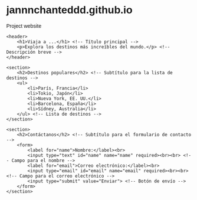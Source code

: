 # jannnchanteddd.github.io
Project website
<!DOCTYPE html>
<html lang="es">
<head>
    <meta charset="utf-8"> <!-- Define el tipo de codificación de caracteres -->
    <meta name="viewport" content="width=device-width, initial-scale=1.0"> <!-- Asegura que la página se vea bien en dispositivos móviles -->
    <title>Proyecto: Página de Viajes</title> <!-- Título de la pestaña del navegador -->
    <style>
        body {
            font-family: Arial, sans-serif; /* Establece la fuente para el cuerpo del documento */
            margin: 20px; /* Agrega un margen alrededor del contenido */
        }
        header {
            text-align: center; /* Centra el texto en el encabezado */
            margin-bottom: 20px; /* Espacio debajo del encabezado */
        }
        section {
            margin-bottom: 20px; /* Espacio debajo de cada sección */
        }
    </style>
</head>
<body>

    <header>
        <h1>Viaja a ...</h1> <!-- Título principal -->
        <p>Explora los destinos más increíbles del mundo.</p> <!-- Descripción breve -->
    </header>

    <section>
        <h2>Destinos populares</h2> <!-- Subtítulo para la lista de destinos -->
        <ul>
            <li>París, Francia</li>
            <li>Tokio, Japón</li>
            <li>Nueva York, EE. UU.</li>
            <li>Barcelona, España</li>
            <li>Sídney, Australia</li>
        </ul> <!-- Lista de destinos -->
    </section>

    <section>
        <h2>Contáctanos</h2> <!-- Subtítulo para el formulario de contacto -->
        <form>
            <label for="name">Nombre:</label><br>
            <input type="text" id="name" name="name" required><br><br> <!-- Campo para el nombre -->
            <label for="email">Correo electrónico:</label><br>
            <input type="email" id="email" name="email" required><br><br> <!-- Campo para el correo electrónico -->
            <input type="submit" value="Enviar"> <!-- Botón de envío -->
        </form>
    </section>

</body>
</html>
